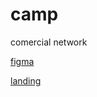 # camp

comercial network

[figma](https://www.figma.com/file/i5YQDqu1INvNl2HKPmbcHu/%D1%82%D0%BE%D1%80%D0%B3%D0%BE%D0%B2%D0%B0%D1%8F-%D1%81%D0%B5%D1%82%D1%8C?type=design&node-id=1-2&t=22FeB22nAPjB2uOb-0)

[landing](https://commercialnetwork.vercel.app)